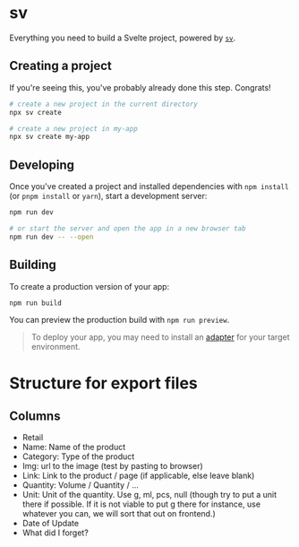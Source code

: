 # sv

Everything you need to build a Svelte project, powered by [`sv`](https://github.com/sveltejs/cli).

## Creating a project

If you're seeing this, you've probably already done this step. Congrats!

```bash
# create a new project in the current directory
npx sv create

# create a new project in my-app
npx sv create my-app
```

## Developing

Once you've created a project and installed dependencies with `npm install` (or `pnpm install` or `yarn`), start a development server:

```bash
npm run dev

# or start the server and open the app in a new browser tab
npm run dev -- --open
```

## Building

To create a production version of your app:

```bash
npm run build
```

You can preview the production build with `npm run preview`.

> To deploy your app, you may need to install an [adapter](https://svelte.dev/docs/kit/adapters) for your target environment.

# Structure for export files
## Columns
- Retail
- Name: Name of the product
- Category: Type of the product
- Img: url to the image (test by pasting to browser)
- Link: Link to the product / page (if applicable, else leave blank)
- Quantity: Volume / Quantity / ...
- Unit: Unit of the quantity. Use g, ml, pcs, null (though try to put a unit there if possible. If it is not viable to put g there for instance, use whatever you can, we will sort that out on frontend.)
- Date of Update
- What did I forget?